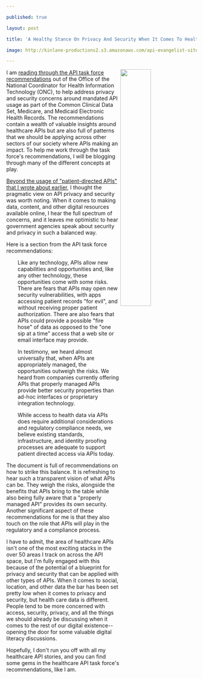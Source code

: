 ---
published: true
layout: post
title: 'A Healthy Stance On Privacy And Security When It Comes To Healthcare APIs'
image: http://kinlane-productions2.s3.amazonaws.com/api-evangelist-site/blog/DDOD-agency-icon-blog-feature-image-640x380-2016-01-22-2.jpg
---

<p><img src="https://kinlane-productions2.s3.amazonaws.com/api-evangelist-site/blog/DDOD-agency-icon-blog-feature-image-640x380-2016-01-22-2.jpg" alt="" width="40%" align="right" />
<p>I am <a href="https://www.healthit.gov/facas/sites/faca/files/SingleSourceofTruth-APITFRecommendations.pdf">reading through the API task force recommendations</a> out of t<span>he Office of the National Coordinator for Health Information Technology (ONC), to help address privacy and security concerns around mandated API usage as part of the Common Clinical Data Set, Medicare, and Medicaid Electronic Health Records. The recommendations contain a wealth of valuable insights around healthcare APIs but&nbsp;are&nbsp;also full of patterns that we should be applying across other sectors of our society where APIs making an impact. To help me work through the task force's recommendations, I will be blogging through many of the different concepts at play.&nbsp;</span>
<p><a href="http://apievangelist.com/2016/05/10/the-concept-of-patientdirected-apis/">Beyond the usage of "patient-directed&nbsp;APIs" that I wrote about earlier</a>, I thought the pragmatic view on API privacy and security was worth noting. When it comes to making data, content, and other digital resources available online, I hear the full spectrum of concerns, and it leaves me optimistic to hear government agencies speak about security and privacy in such a balanced way.
<p>Here is a section from the API task force recommendations:
<p style="padding-left: 30px;">Like any technology, APIs allow new capabilities and opportunities and, like any other technology, these opportunities come with some risks. There are fears that APIs may open new security vulnerabilities, with apps accessing patient records "for evil", and without receiving proper patient authorization. There are also fears that APIs could provide a possible "fire hose" of data as opposed to the "one sip at a time" access that a web site or email interface may provide.
<p style="padding-left: 30px;">In testimony, we heard almost universally that, when APIs are appropriately managed, the opportunities outweigh the risks. We heard from companies currently offering APIs that properly managed APIs provide better security properties than ad-hoc interfaces or proprietary integration technology.
<p style="padding-left: 30px;">While access to health data via APIs does require additional considerations and regulatory compliance needs, we believe existing standards, infrastructure, and identity proofing processes are adequate to support patient directed access via APIs today.
<p>The document is full of recommendations on how to strike this balance. It is refreshing to hear such a transparent vision of what APIs can be. They weigh the risks, alongside the benefits that APIs bring to the table&nbsp;while also being fully aware that a "properly managed API" provides its own security. Another significant aspect of these recommendations for me is that they also touch on the role that APIs will play in the regulatory and a compliance process.
<p>I have to&nbsp;admit, the area of healthcare APIs isn't one of the most exciting stacks in the over 50 areas I track on across the API space, but I'm fully engaged with this because of the potential of a blueprint for privacy and security that can be applied with other types of APIs. When it comes to social, location, and other data the bar has been set pretty low when it comes to privacy and security, but health care&nbsp;data is different. People tend to be more concerned with access, security, privacy, and all the things we should already be discussing when it comes to the rest of our digital existence--opening the door for some valuable digital literacy discussions.
<p>Hopefully, I don't run you off with all my healthcare API stories, and you can find some gems in the healthcare API task force's recommendations, like I am.&nbsp;

